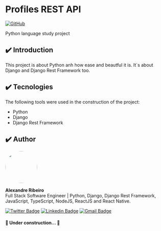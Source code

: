 # Profiles REST API

[![GitHub](https://img.shields.io/github/license/plotly/dash.svg?color=dark-green)](https://github.com/alexandresillva/profiles-rest-api/blob/main/LICENSE)

Python language study project

## :heavy_check_mark: Introduction

This project is about Python anh how ease and beautful it is. It`s about Django and Django Rest Framework too.

## :heavy_check_mark: Tecnologies

The following tools were used in the construction of the project:

- Python
- Django
- Django Rest Framework

## :heavy_check_mark: Author

 <img style="border-radius: 50%;" src="https://avatars2.githubusercontent.com/u/13963392?s=460&amp;u=043f2aee52aa24fe1c04e84dfa6f94e6bb54f909&amp;v=4" width="100px;" alt=""/>
 <br />
  
<p>
<b>Alexandre Ribeiro</b><br />Full Stack Software Engineer | Python, Django, Django Rest Framework, JavaScript, TypeScript, NodeJS, ReactJS and React Native.</p>

[![Twitter Badge](https://img.shields.io/badge/-@alexsillva-1ca0f1?style=flat-square&labelColor=1ca0f1&logo=twitter&logoColor=white&link=https://twitter.com/tgmarinho)](https://twitter.com/alexsillva) [![Linkedin Badge](https://img.shields.io/badge/-alesillva-blue?style=flat-square&logo=Linkedin&logoColor=white&link=https://www.linkedin.com/in/alesillva/)](https://www.linkedin.com/in/alesillva/)
[![Gmail Badge](https://img.shields.io/badge/-alexandresillva@gmail.com-c14438?style=flat-square&logo=Gmail&logoColor=white&link=mailto:alexandresillva@gmail.com)](mailto:alexandresillva@gmail.com)

<h4>

🚧 Under construction... 🚧

</h4>
